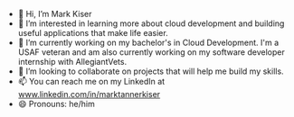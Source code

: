 - 👋 Hi, I’m Mark Kiser
- 👀 I’m interested in learning more about cloud development and building useful applications that make life easier.
- 🌱 I’m currently working on my bachelor's in Cloud Development. I'm a USAF veteran and am also currently working on my software developer internship with AllegiantVets.
- 💞️ I’m looking to collaborate on projects that will help me build my skills.
- 📫 You can reach me on my LinkedIn at www.linkedin.com/in/marktannerkiser
- 😄 Pronouns: he/him

<!---
m-kiser/m-kiser is a ✨ special ✨ repository because its `README.md` (this file) appears on your GitHub profile.
You can click the Preview link to take a look at your changes.
--->

